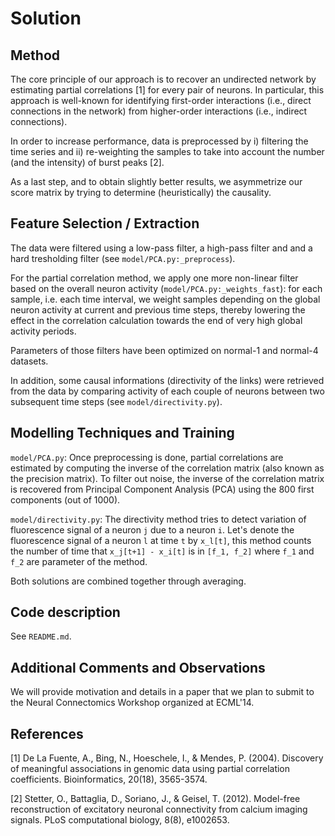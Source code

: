 Solution
========

Method
------

The core principle of our approach is to recover an undirected network by
estimating partial correlations [1] for every pair of neurons. In particular,
this approach is well-known for identifying first-order interactions (i.e.,
direct connections in the network) from higher-order interactions (i.e.,
indirect connections).

In order to increase performance, data is preprocessed by i) filtering the
time series and ii) re-weighting the samples to take into account the number
(and the intensity) of burst peaks [2].

As a last step, and to obtain slightly better results, we asymmetrize our
score matrix by trying to determine (heuristically) the causality.


Feature Selection / Extraction
------------------------------

The data were filtered using a low-pass filter, a high-pass filter and and a hard tresholding filter (see `model/PCA.py:_preprocess`). 

For the partial correlation method, we apply one more non-linear filter based on the overall neuron activity
(`model/PCA.py:_weights_fast`): for each sample, i.e. each time 
interval, we weight samples depending on the global neuron activity at current and 
previous time steps, thereby lowering the effect in the correlation calculation towards the end of very high 
global activity periods. 

Parameters of those filters have been optimized on normal-1 and normal-4 datasets.

In addition, some causal informations (directivity of the links) were retrieved from the data by comparing activity of each couple of neurons between two subsequent time steps  (see `model/directivity.py`).



Modelling Techniques and Training
---------------------------------

`model/PCA.py`: Once preprocessing is done, partial correlations are estimated 
by computing the inverse of the correlation matrix (also known as the precision 
matrix).  To filter out noise, the inverse of the correlation matrix is recovered
from Principal Component Analysis (PCA) using the 800 first components (out
of 1000). 

`model/directivity.py`: The directivity method tries to detect variation of fluorescence signal of a neuron `j` due to a neuron `i`. Let's denote the fluorescence signal of a neuron `l` at time `t` by `x_l[t]`, this method counts the number of time that  `x_j[t+1] - x_i[t]` is in `[f_1, f_2]` where `f_1` and `f_2` are parameter of the method. 

Both solutions are combined together through averaging. 



Code description
----------------

See `README.md`.


Additional Comments and Observations
------------------------------------

We will provide motivation and details in a paper that we plan to submit 
to the Neural Connectomics Workshop organized at ECML'14.


References
----------

[1] De La Fuente, A., Bing, N., Hoeschele, I., & Mendes, P. (2004). 
    Discovery of meaningful associations in genomic data using partial 
    correlation coefficients. Bioinformatics, 20(18), 3565-3574.

[2] Stetter, O., Battaglia, D., Soriano, J., & Geisel, T. (2012). 
    Model-free reconstruction of excitatory neuronal connectivity from 
    calcium imaging signals. PLoS computational biology, 8(8), e1002653.
